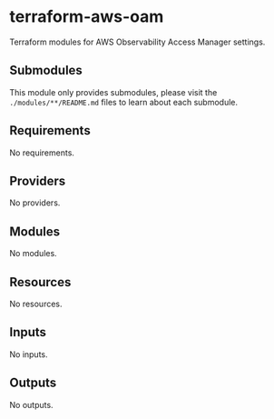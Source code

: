 # terraform-aws-oam

Terraform modules for AWS Observability Access Manager settings.

## Submodules

This module only provides submodules, please visit the `./modules/**/README.md` files to learn about each submodule.

<!-- BEGIN_TF_DOCS -->
## Requirements

No requirements.

## Providers

No providers.

## Modules

No modules.

## Resources

No resources.

## Inputs

No inputs.

## Outputs

No outputs.
<!-- END_TF_DOCS -->